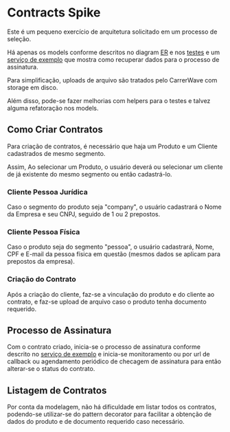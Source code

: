 # Contracts Spike

Este é um pequeno exercício de arquitetura solicitado em um processo de seleção.

Há apenas os models conforme descritos no diagram [ER](./erd.pdf) e nos [testes](test/models/)
e um [serviço de exemplo](app/services/signing_service.rb) que mostra como
recuperar dados para o processo de assinatura.

Para simplificação, uploads de arquivo são tratados pelo CarrerWave com storage em disco.

Além disso, pode-se fazer melhorias com helpers para o testes e talvez alguma refatoração nos models.


## Como Criar Contratos

Para criação de contratos, é necessário que haja um Produto e um Cliente cadastrados de mesmo segmento.

Assim, Ao selecionar um Produto, o usuário deverá ou selecionar um cliente de já existente do mesmo segmento ou então cadastrá-lo.

### Cliente Pessoa Jurídica

Caso o segmento do produto seja "company", o usuário cadastrará o Nome da Empresa e seu CNPJ, seguido de 1 ou 2 prepostos.

### Cliente Pessoa Física

Caso o produto seja do segmento "pessoa", o usuário cadastrará, Nome, CPF e E-mail da pessoa física em questão (mesmos dados se aplicam para prepostos da empresa).


### Criação do Contrato

Após a criação do cliente, faz-se a vinculação do produto e do cliente ao contrato, e faz-se upload de arquivo caso o produto tenha documento requerido.

## Processo de Assinatura

Com o contrato criado, inicia-se o processo de assinatura conforme descrito no [serviço de exemplo](app/services/signing_service.rb) e inicia-se monitoramento ou por url de callback ou agendamento periódico de checagem de assinatura para então alterar-se o status do contrato.

## Listagem de Contratos

Por conta da modelagem, não há dificuldade em listar todos os contratos, podendo-se utilizar-se do pattern decorator para facilitar a obtenção de dados do produto e de documento requerido caso necessário.
